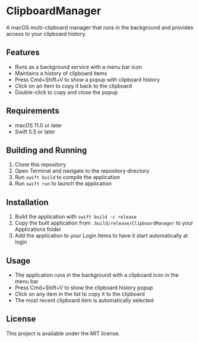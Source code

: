 # ClipboardManager

A macOS multi-clipboard manager that runs in the background and provides access to your clipboard history.

## Features

- Runs as a background service with a menu bar icon
- Maintains a history of clipboard items
- Press Cmd+Shift+V to show a popup with clipboard history
- Click on an item to copy it back to the clipboard
- Double-click to copy and close the popup

## Requirements

- macOS 11.0 or later
- Swift 5.5 or later

## Building and Running

1. Clone this repository
2. Open Terminal and navigate to the repository directory
3. Run `swift build` to compile the application
4. Run `swift run` to launch the application

## Installation

1. Build the application with `swift build -c release`
2. Copy the built application from `.build/release/ClipboardManager` to your Applications folder
3. Add the application to your Login Items to have it start automatically at login

## Usage

- The application runs in the background with a clipboard icon in the menu bar
- Press Cmd+Shift+V to show the clipboard history popup
- Click on any item in the list to copy it to the clipboard
- The most recent clipboard item is automatically selected

## License

This project is available under the MIT license. 